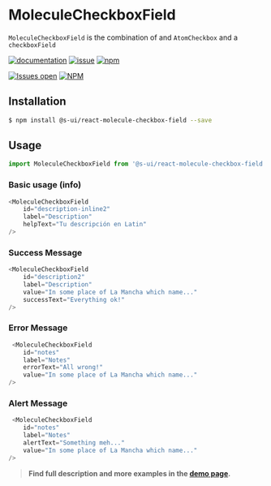 # MoleculeCheckboxField

`MoleculeCheckboxField` is the combination of and `AtomCheckbox` and a `checkboxField`

[![documentation](https://img.shields.io/badge/read%20the%20doc-black?logo=readthedocs)](https://sui-components.vercel.app/workbench/molecule/checkboxField/)
[![issue](https://img.shields.io/badge/report%20a%20bug-black?logo=openbugbounty&logoColor=red)](https://github.com/SUI-Components/sui-components/issues/new?&projects=4&template=bug-report.yml&assignees=&template=report-a-bug.yml&title=🪲+&labels=bug,component,molecule,checkboxField)
[![npm](https://img.shields.io/npm/dt/%40s-ui/react-molecule-checkbox-field?logo=npm&labelColor=black)](https://www.npmjs.com/package/@s-ui/react-molecule-checkbox-field)

[![Issues open](https://img.shields.io/github/issues-search/SUI-Components/sui-components?query=is%3Aopen%20label%3Acomponent%20label%checkboxField&logo=openbugbounty&logoColor=red&label=issues%20open&color=red)](https://github.com/SUI-Components/sui-components/issues?q=is%3Aopen+label%3Acomponent+label%3AcheckboxField)
[![NPM](https://img.shields.io/npm/l/%40s-ui%2Freact-molecule-checkbox-field)](https://github.com/SUI-Components/sui-components/blob/main/components/molecule/checkboxField/LICENSE.md)

## Installation

```sh
$ npm install @s-ui/react-molecule-checkbox-field --save
```

## Usage

```js
import MoleculeCheckboxField from '@s-ui/react-molecule-checkbox-field'
```

### Basic usage (info)

```js
<MoleculeCheckboxField
    id="description-inline2"
    label="Description"
    helpText="Tu descripción en Latin"
/>
```

### Success Message

```js
<MoleculeCheckboxField
    id="description2"
    label="Description"
    value="In some place of La Mancha which name..."
    successText="Everything ok!"
/>
```

### Error Message

```js
 <MoleculeCheckboxField
    id="notes"
    label="Notes"
    errorText="All wrong!"
    value="In some place of La Mancha which name..."
/>
```

### Alert Message

```js
 <MoleculeCheckboxField
    id="notes"
    label="Notes"
    alertText="Something meh..."
    value="In some place of La Mancha which name..."
/>
```

> **Find full description and more examples in the [demo page](/workbench/molecule/checkboxField).**